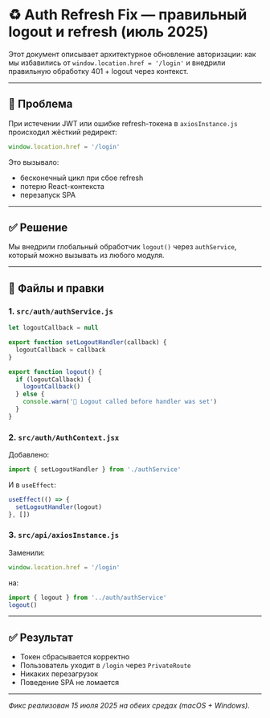 # ♻️ Auth Refresh Fix — правильный logout и refresh (июль 2025)

Этот документ описывает архитектурное обновление авторизации: как мы избавились от `window.location.href = '/login'` и внедрили правильную обработку 401 + logout через контекст.

---

## 📌 Проблема

При истечении JWT или ошибке refresh-токена в `axiosInstance.js` происходил жёсткий редирект:

```js
window.location.href = '/login'
```

Это вызывало:

* бесконечный цикл при сбое refresh
* потерю React-контекста
* перезапуск SPA

---

## ✅ Решение

Мы внедрили глобальный обработчик `logout()` через `authService`, который можно вызывать из любого модуля.

---

## 📁 Файлы и правки

### 1. `src/auth/authService.js`

```js
let logoutCallback = null

export function setLogoutHandler(callback) {
  logoutCallback = callback
}

export function logout() {
  if (logoutCallback) {
    logoutCallback()
  } else {
    console.warn('🚫 Logout called before handler was set')
  }
}
```

### 2. `src/auth/AuthContext.jsx`

Добавлено:

```js
import { setLogoutHandler } from './authService'
```

И в `useEffect`:

```js
useEffect(() => {
  setLogoutHandler(logout)
}, [])
```

### 3. `src/api/axiosInstance.js`

Заменили:

```js
window.location.href = '/login'
```

на:

```js
import { logout } from '../auth/authService'
logout()
```

---

## ✅ Результат

* Токен сбрасывается корректно
* Пользователь уходит в `/login` через `PrivateRoute`
* Никаких перезагрузок
* Поведение SPA не ломается

---

*Фикс реализован 15 июля 2025 на обеих средах (macOS + Windows).*
